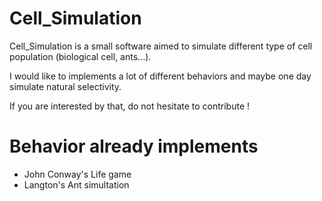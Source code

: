 # Cell_Simulation
Cell_Simulation is a small software aimed to simulate different type of cell population (biological cell, ants...).

I would like to implements a lot of different behaviors and maybe one day simulate natural selectivity.

If you are interested by that, do not hesitate to contribute !

# Behavior already implements
- John Conway's Life game
- Langton's Ant simultation
